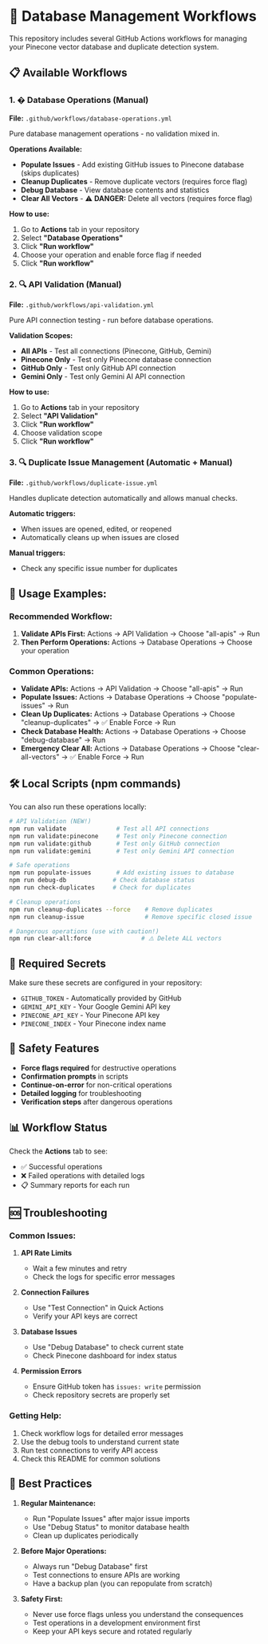 # 🤖 Database Management Workflows

This repository includes several GitHub Actions workflows for managing your Pinecone vector database and duplicate detection system.

## 📋 Available Workflows

### 1. �️ Database Operations (Manual)
**File:** `.github/workflows/database-operations.yml`

Pure database management operations - no validation mixed in.

**Operations Available:**
- **Populate Issues** - Add existing GitHub issues to Pinecone database (skips duplicates)
- **Cleanup Duplicates** - Remove duplicate vectors (requires force flag)
- **Debug Database** - View database contents and statistics
- **Clear All Vectors** - ⚠️ **DANGER:** Delete all vectors (requires force flag)

**How to use:**
1. Go to **Actions** tab in your repository
2. Select **"Database Operations"**
3. Click **"Run workflow"**
4. Choose your operation and enable force flag if needed
5. Click **"Run workflow"**

### 2. 🔍 API Validation (Manual)
**File:** `.github/workflows/api-validation.yml`

Pure API connection testing - run before database operations.

**Validation Scopes:**
- **All APIs** - Test all connections (Pinecone, GitHub, Gemini)
- **Pinecone Only** - Test only Pinecone database connection
- **GitHub Only** - Test only GitHub API connection  
- **Gemini Only** - Test only Gemini AI API connection

**How to use:**
1. Go to **Actions** tab in your repository
2. Select **"API Validation"**
3. Click **"Run workflow"**
4. Choose validation scope
5. Click **"Run workflow"**

### 3. 🔍 Duplicate Issue Management (Automatic + Manual)
**File:** `.github/workflows/duplicate-issue.yml`

Handles duplicate detection automatically and allows manual checks.

**Automatic triggers:**
- When issues are opened, edited, or reopened
- Automatically cleans up when issues are closed

**Manual triggers:**
- Check any specific issue number for duplicates

## 🎯 **Usage Examples:**

### **Recommended Workflow:**
1. **Validate APIs First:** Actions → API Validation → Choose "all-apis" → Run
2. **Then Perform Operations:** Actions → Database Operations → Choose your operation

### **Common Operations:**
- **Validate APIs:** Actions → API Validation → Choose "all-apis" → Run
- **Populate Issues:** Actions → Database Operations → Choose "populate-issues" → Run
- **Clean Up Duplicates:** Actions → Database Operations → Choose "cleanup-duplicates" → ✅ Enable Force → Run
- **Check Database Health:** Actions → Database Operations → Choose "debug-database" → Run
- **Emergency Clear All:** Actions → Database Operations → Choose "clear-all-vectors" → ✅ Enable Force → Run

## 🛠️ Local Scripts (npm commands)

You can also run these operations locally:

```bash
# API Validation (NEW!)
npm run validate              # Test all API connections
npm run validate:pinecone     # Test only Pinecone connection  
npm run validate:github       # Test only GitHub connection
npm run validate:gemini       # Test only Gemini API connection

# Safe operations
npm run populate-issues       # Add existing issues to database
npm run debug-db             # Check database status
npm run check-duplicates     # Check for duplicates

# Cleanup operations  
npm run cleanup-duplicates --force    # Remove duplicates
npm run cleanup-issue                 # Remove specific closed issue

# Dangerous operations (use with caution!)
npm run clear-all:force              # ⚠️ Delete ALL vectors
```

## 🔐 Required Secrets

Make sure these secrets are configured in your repository:

- `GITHUB_TOKEN` - Automatically provided by GitHub
- `GEMINI_API_KEY` - Your Google Gemini API key
- `PINECONE_API_KEY` - Your Pinecone API key
- `PINECONE_INDEX` - Your Pinecone index name

## 🚨 Safety Features

- **Force flags required** for destructive operations
- **Confirmation prompts** in scripts
- **Continue-on-error** for non-critical operations
- **Detailed logging** for troubleshooting
- **Verification steps** after dangerous operations

## 📊 Workflow Status

Check the **Actions** tab to see:
- ✅ Successful operations
- ❌ Failed operations with detailed logs
- 📋 Summary reports for each run

## 🆘 Troubleshooting

### Common Issues:

1. **API Rate Limits**
   - Wait a few minutes and retry
   - Check the logs for specific error messages

2. **Connection Failures**
   - Use "Test Connection" in Quick Actions
   - Verify your API keys are correct

3. **Database Issues**
   - Use "Debug Database" to check current state
   - Check Pinecone dashboard for index status

4. **Permission Errors**
   - Ensure GitHub token has `issues: write` permission
   - Check repository secrets are properly set

### Getting Help:

1. Check workflow logs for detailed error messages
2. Use the debug tools to understand current state
3. Run test connections to verify API access
4. Check this README for common solutions

## 🎯 Best Practices

1. **Regular Maintenance:**
   - Run "Populate Issues" after major issue imports
   - Use "Debug Status" to monitor database health
   - Clean up duplicates periodically

2. **Before Major Operations:**
   - Always run "Debug Database" first
   - Test connections to ensure APIs are working
   - Have a backup plan (you can repopulate from scratch)

3. **Safety First:**
   - Never use force flags unless you understand the consequences
   - Test operations in a development environment first
   - Keep your API keys secure and rotated regularly